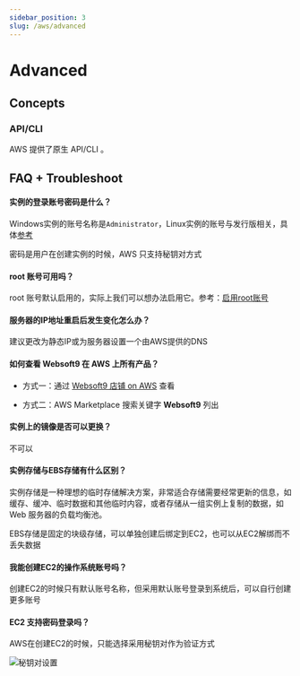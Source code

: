 ```yaml
---
sidebar_position: 3
slug: /aws/advanced
---
```


# Advanced

## Concepts

### API/CLI

AWS 提供了原生 API/CLI 。  

## FAQ + Troubleshoot

#### 实例的登录账号密码是什么？ 

Windows实例的账号名称是`Administrator`，Linux实例的账号与发行版相关，具体[参考](../user/cloud#osaccount)   

密码是用户在创建实例的时候，AWS 只支持秘钥对方式

#### root 账号可用吗？

root 账号默认启用的，实际上我们可以想办法启用它。参考：[启用root账号](../aws#connectlinux)

#### 服务器的IP地址重启后发生变化怎么办？

建议更改为静态IP或为服务器设置一个由AWS提供的DNS

#### 如何查看 Websoft9 在 AWS 上所有产品？

* 方式一：通过 [Websoft9 店铺 on AWS](https://aws.amazon.com/marketplace/seller-profile?id=c639a579-182c-4d30-8578-4d4d89fba658) 查看

* 方式二：AWS Marketplace 搜索关键字 **Websoft9** 列出

#### 实例上的镜像是否可以更换？

不可以

#### 实例存储与EBS存储有什么区别？

实例存储是一种理想的临时存储解决方案，非常适合存储需要经常更新的信息，如缓存、缓冲、临时数据和其他临时内容，或者存储从一组实例上复制的数据，如 Web 服务器的负载均衡池。

EBS存储是固定的块级存储，可以单独创建后绑定到EC2，也可以从EC2解绑而不丢失数据

#### 我能创建EC2的操作系统账号吗？

创建EC2的时候只有默认账号名称，但采用默认账号登录到系统后，可以自行创建更多账号

#### EC2 支持密码登录吗？

AWS在创建EC2的时候，只能选择采用秘钥对作为验证方式

![秘钥对设置](https://libs.websoft9.com/Websoft9/DocsPicture/zh/aws/aws-ec2createpw-websoft9.png)
